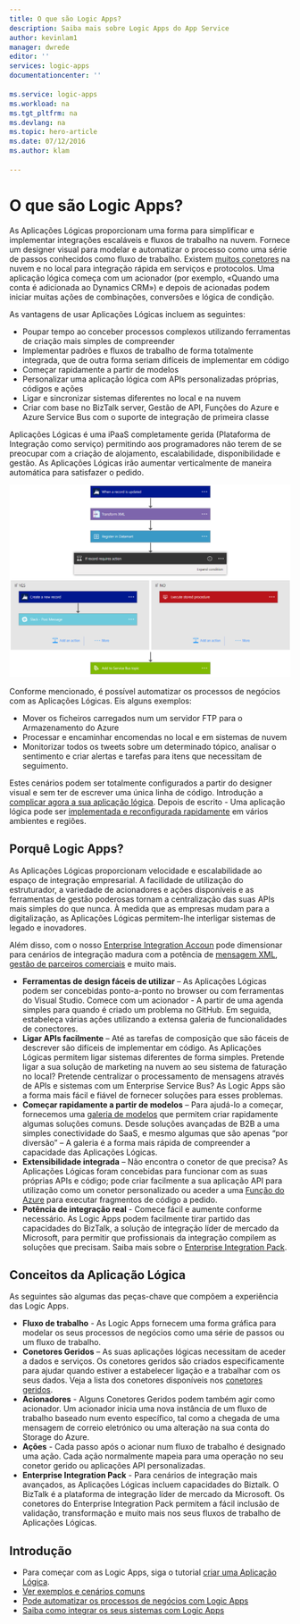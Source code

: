 ```yaml
---
title: O que são Logic Apps?
description: Saiba mais sobre Logic Apps do App Service
author: kevinlam1
manager: dwrede
editor: ''
services: logic-apps
documentationcenter: ''

ms.service: logic-apps
ms.workload: na
ms.tgt_pltfrm: na
ms.devlang: na
ms.topic: hero-article
ms.date: 07/12/2016
ms.author: klam

---
```

# O que são Logic Apps?
As Aplicações Lógicas proporcionam uma forma para simplificar e implementar integrações escaláveis e fluxos de trabalho na nuvem. Fornece um designer visual para modelar e automatizar o processo como uma série de passos conhecidos como fluxo de trabalho.  Existem [muitos conetores](../connectors/apis-list.md) na nuvem e no local para integração rápida em serviços e protocolos.  Uma aplicação lógica começa com um acionador (por exemplo, «Quando uma conta é adicionada ao Dynamics CRM») e depois de acionadas podem iniciar muitas ações de combinações, conversões e lógica de condição.

As vantagens de usar Aplicações Lógicas incluem as seguintes:  

* Poupar tempo ao conceber processos complexos utilizando ferramentas de criação mais simples de compreender
* Implementar padrões e fluxos de trabalho de forma totalmente integrada, que de outra forma seriam difíceis de implementar em código
* Começar rapidamente a partir de modelos
* Personalizar uma aplicação lógica com APIs personalizadas próprias, códigos e ações
* Ligar e sincronizar sistemas diferentes no local e na nuvem
* Criar com base no BizTalk server, Gestão de API, Funções do Azure e Azure Service Bus com o suporte de integração de primeira classe

Aplicações Lógicas é uma iPaaS completamente gerida (Plataforma de Integração como serviço) permitindo aos programadores não terem de se preocupar com a criação de alojamento, escalabilidade, disponibilidade e gestão.  As Aplicações Lógicas irão aumentar verticalmente de maneira automática para satisfazer o pedido.

![Designer de aplicação de fluxo](./media/app-service-logic-what-are-logic-apps/LogicAppCapture2.png)

Conforme mencionado, é possível automatizar os processos de negócios com as Aplicações Lógicas. Eis alguns exemplos:  

* Mover os ficheiros carregados num um servidor FTP para o Armazenamento do Azure
* Processar e encaminhar encomendas no local e em sistemas de nuvem
* Monitorizar todos os tweets sobre um determinado tópico, analisar o sentimento e criar alertas e tarefas para itens que necessitam de seguimento.

Estes cenários podem ser totalmente configurados a partir do designer visual e sem ter de escrever uma única linha de código. Introdução a [complicar agora a sua aplicação lógica][criar].  Depois de escrito - Uma aplicação lógica pode ser [implementada e reconfigurada rapidamente](app-service-logic-create-deploy-template.md) em vários ambientes e regiões.

## Porquê Logic Apps?
As Aplicações Lógicas proporcionam velocidade e escalabilidade ao espaço de integração empresarial.  A facilidade de utilização do estruturador, a variedade de acionadores e ações disponíveis e as ferramentas de gestão poderosas tornam a centralização das suas APIs mais simples do que nunca.  À medida que as empresas mudam para a digitalização, as Aplicações Lógicas permitem-lhe interligar sistemas de legado e inovadores.

Além disso, com o nosso [Enterprise Integration Accoun][biztalk] pode dimensionar para cenários de integração madura com a potência de [mensagem XML][xml], [gestão de parceiros comerciais][tpm] e muito mais.

* **Ferramentas de design fáceis de utilizar** – As Aplicações Lógicas podem ser concebidas ponto-a-ponto no browser ou com ferramentas do Visual Studio. Comece com um acionador - A partir de uma agenda simples para quando é criado um problema no GitHub. Em seguida, estabeleça várias ações utilizando a extensa galeria de funcionalidades de conectores.
* **Ligar APIs facilmente** – Até as tarefas de composição que são fáceis de descrever são difíceis de implementar em código. As Aplicações Lógicas permitem ligar sistemas diferentes de forma simples. Pretende ligar a sua solução de marketing na nuvem ao seu sistema de faturação no local? Pretende centralizar o processamento de mensagens através de APIs e sistemas com um Enterprise Service Bus? As Logic Apps são a forma mais fácil e fiável de fornecer soluções para esses problemas.
* **Começar rapidamente a partir de modelos** – Para ajudá-lo a começar, fornecemos uma [galeria de modelos][modelos] que permitem criar rapidamente algumas soluções comuns. Desde soluções avançadas de B2B a uma simples conectividade do SaaS, e mesmo algumas que são apenas “por diversão” – A galeria é a forma mais rápida de compreender a capacidade das Aplicações Lógicas.
* **Extensibilidade integrada** – Não encontra o conetor de que precisa? As Aplicações Lógicas foram concebidas para funcionar com as suas próprias APIs e código; pode criar facilmente a sua aplicação API para utilização como um conetor personalizado ou aceder a uma [Função do Azure](https://functions.azure.com) para executar fragmentos de código a pedido. 
* **Potência de integração real** - Comece fácil e aumente conforme necessário. As Logic Apps podem facilmente tirar partido das capacidades do BizTalk, a solução de integração líder de mercado da Microsoft, para permitir que profissionais da integração compilem as soluções que precisam. Saiba mais sobre o [Enterprise Integration Pack](app-service-logic-enterprise-integration-overview.md).

## Conceitos da Aplicação Lógica
As seguintes são algumas das peças-chave que compõem a experiência das Logic Apps. 

* **Fluxo de trabalho** - As Logic Apps fornecem uma forma gráfica para modelar os seus processos de negócios como uma série de passos ou um fluxo de trabalho.
* **Conetores Geridos** – As suas aplicações lógicas necessitam de aceder a dados e serviços. Os conetores geridos são criados especificamente para ajudar quando estiver a estabelecer ligação e a trabalhar com os seus dados. Veja a lista dos conetores disponíveis nos [conetores geridos][managedapis].
* **Acionadores** - Alguns Conetores Geridos podem também agir como acionador. Um acionador inicia uma nova instância de um fluxo de trabalho baseado num evento específico, tal como a chegada de uma mensagem de correio eletrónico ou uma alteração na sua conta do Storage do Azure.
* **Ações** - Cada passo após o acionar num fluxo de trabalho é designado uma ação. Cada ação normalmente mapeia para uma operação no seu conetor gerido ou aplicações API personalizadas.
* **Enterprise Integration Pack** - Para cenários de integração mais avançados, as Aplicações Lógicas incluem capacidades do Biztalk. O BizTalk é a plataforma de integração líder de mercado da Microsoft. Os conetores do Enterprise Integration Pack permitem a fácil inclusão de validação, transformação e muito mais nos seus fluxos de trabalho de Aplicações Lógicas.

## Introdução
* Para começar com as Logic Apps, siga o tutorial [criar uma Aplicação Lógica][criar].  
* [Ver exemplos e cenários comuns](app-service-logic-examples-and-scenarios.md)
* [Pode automatizar os processos de negócios com Logic Apps](http://channel9.msdn.com/Events/Build/2016/T694) 
* [Saiba como integrar os seus sistemas com Logic Apps](http://channel9.msdn.com/Events/Build/2016/P462)

[biztalk]: app-service-logic-enterprise-integration-accounts.md
[appservice]: ../app-service/app-service-value-prop-what-is.md
[criar]: app-service-logic-create-a-logic-app.md
[managedapis]: ../connectors/apis-list.md
[tpm]: app-service-logic-enterprise-integration-accounts.md
[xml]: app-service-logic-enterprise-integration-b2b.md
[modelos]: app-service-logic-use-logic-app-templates.md



<!--HONumber=Aug16_HO1-->



